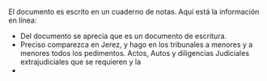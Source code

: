 El documento es escrito en un cuaderno de notas. Aquí está la información en línea:

- Del documento se aprecia que es un documento de escritura.
- Preciso comparezca en Jerez, y hago en los tribunales a menores y a menores todos los pedimentos. Actos, Autos y diligencias Judiciales extrajudiciales que se requieren y la
-